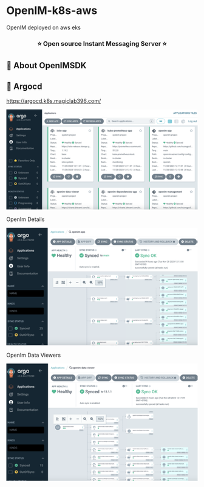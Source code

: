 # OpenIM-k8s-aws
OpenIM deployed on aws eks

<h3 align="center" style="border-bottom: none">
    ⭐️  Open source Instant Messaging Server ⭐️ <br>
<h3>



## 🚀 About OpenIMSDK
## 🚀 Argocd
https://argocd.k8s.magiclab396.com/

![Argocd Apps](./assets/argocd-apps.png)

OpenIm Details 

![Argocd Apps](./assets/argocd-app-details.png)

OpenIm Data Viewers

![Argocd Apps](./assets/argocd-app-data-viewers.png)


